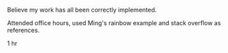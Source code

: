 Believe my work has all been correctly implemented.

Attended office hours, used Ming's rainbow example and stack overflow as references.

1 hr

